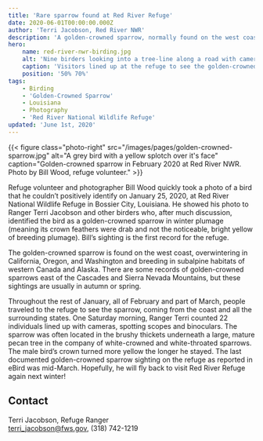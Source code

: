 ```yaml
---
title: 'Rare sparrow found at Red River Refuge'
date: 2020-06-01T00:00:00.000Z
author: 'Terri Jacobson, Red River NWR'
description: 'A golden-crowned sparrow, normally found on the west coast, showed up at Red River NWR in Louisiana for a photo shoot.'
hero:
    name: red-river-nwr-birding.jpg
    alt: 'Nine birders looking into a tree-line along a road with cameras and binoculars'
    caption: 'Visitors lined up at the refuge to see the golden-crowned sparrow. Photo by Terri Jacobson, USFWS.'
    position: '50% 70%'
tags:
    - Birding
    - 'Golden-Crowned Sparrow'
    - Louisiana
    - Photography
    - 'Red River National Wildlife Refuge'
updated: 'June 1st, 2020'
---
```


{{< figure class="photo-right" src="/images/pages/golden-crowned-sparrow.jpg" alt="A grey bird with a yellow splotch over it's face" caption="Golden-crowned sparrow in February 2020 at Red River NWR. Photo by Bill Wood, refuge volunteer." >}}

Refuge volunteer and photographer Bill Wood quickly took a photo of a bird that he couldn’t positively identify on January 25, 2020, at Red River National Wildlife Refuge in Bossier City, Louisiana.  He showed his photo to Ranger Terri Jacobson and other birders who, after much discussion, identified the bird as a golden-crowned sparrow in winter plumage (meaning its crown feathers were drab and not the noticeable, bright yellow of breeding plumage).  Bill’s sighting is the first record for the refuge.

The golden-crowned sparrow is found on the west coast, overwintering in California, Oregon, and Washington and breeding in subalpine habitats of western Canada and Alaska.  There are some records of golden-crowned sparrows east of the Cascades and Sierra Nevada Mountains, but these sightings are usually in autumn or spring.

Throughout the rest of January, all of February and part of March, people traveled to the refuge to see the sparrow, coming from the coast and all the surrounding states.  One Saturday morning, Ranger Terri counted 22 individuals lined up with cameras, spotting scopes and binoculars.  The sparrow was often located in the brushy thickets underneath a large, mature pecan tree in the company of white-crowned and white-throated sparrows.  The male bird’s crown turned more yellow the longer he stayed.  The last documented golden-crowned sparrow sighting on the refuge as reported in eBird was mid-March. Hopefully, he will fly back to visit Red River Refuge again next winter!

## Contact

Terri Jacobson, Refuge Ranger  
[terri_jacobson@fws.gov](mailto:terri_jacobson@fws.gov), (318) 742-1219